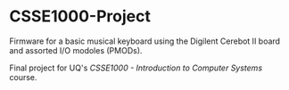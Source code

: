 CSSE1000-Project
================

Firmware for a basic musical keyboard using the Digilent Cerebot II board and assorted I/O modoles (PMODs).

Final project for UQ's *CSSE1000 - Introduction to Computer Systems* course.
